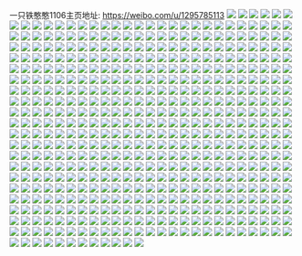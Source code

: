 一只铁憨憨1106主页地址: https://weibo.com/u/1295785113 
![](https://wx4.sinaimg.cn/mw2000/4d3c1c99ly1h8wknctqc6j21hc1z4qis.jpg) 
![](https://wx4.sinaimg.cn/mw2000/4d3c1c99ly1h8wknd84udj20z81tp7db.jpg) 
![](https://wx4.sinaimg.cn/mw2000/4d3c1c99ly1h8syo9c8tyj20to0u2djf.jpg) 
![](https://wx4.sinaimg.cn/mw2000/4d3c1c99ly1h8o19gewdvj22dc35se83.jpg) 
![](https://wx4.sinaimg.cn/mw2000/4d3c1c99ly1h8o19hlc2fj22dc35sqv7.jpg) 
![](https://wx4.sinaimg.cn/mw2000/4d3c1c99ly1h8o19igpqyj21hc1z4b29.jpg) 
![](https://wx4.sinaimg.cn/mw2000/4d3c1c99ly1h8narl6wn8j20u014042l.jpg) 
![](https://wx4.sinaimg.cn/mw2000/4d3c1c99ly1h8m45hzgebj22dc35sx6p.jpg) 
![](https://wx4.sinaimg.cn/mw2000/4d3c1c99ly1h8m200b4oxj21gl35rhdh.jpg) 
![](https://wx4.sinaimg.cn/mw2000/4d3c1c99ly1h8loh164ssj22dc35se84.jpg) 
![](https://wx4.sinaimg.cn/mw2000/4d3c1c99ly1h8loh2rb5uj22dc35shdv.jpg) 
![](https://wx4.sinaimg.cn/mw2000/4d3c1c99ly1h8kiiwvl3jj21hc1z47wh.jpg) 
![](https://wx4.sinaimg.cn/mw2000/4d3c1c99ly1h8jj50bk9xj20u0140gwy.jpg) 
![](https://wx4.sinaimg.cn/mw2000/4d3c1c99ly1h8jj50p672j20u0140n78.jpg) 
![](https://wx4.sinaimg.cn/mw2000/4d3c1c99ly1h8jj5113uyj20u0140qch.jpg) 
![](https://wx4.sinaimg.cn/mw2000/4d3c1c99ly1h8jj51fjv4j20u0140n82.jpg) 
![](https://wx4.sinaimg.cn/mw2000/4d3c1c99ly1h8jj51v4ugj20u0140tlg.jpg) 
![](https://wx4.sinaimg.cn/mw2000/4d3c1c99ly1h8jj526ur4j20u0140dru.jpg) 
![](https://wx4.sinaimg.cn/mw2000/4d3c1c99ly1h8jj52jbofj20u0140qfz.jpg) 
![](https://wx4.sinaimg.cn/mw2000/4d3c1c99ly1h8jj530e7zj20u0140n7p.jpg) 
![](https://wx4.sinaimg.cn/mw2000/4d3c1c99ly1h8jj53e9knj20u0140aks.jpg) 
![](https://wx4.sinaimg.cn/mw2000/4d3c1c99ly1h8jj53q0u6j20u01407el.jpg) 
![](https://wx4.sinaimg.cn/mw2000/4d3c1c99ly1h8jj545atqj20u0140ti0.jpg) 
![](https://wx4.sinaimg.cn/mw2000/4d3c1c99ly1h8jj54j89wj20u01407ak.jpg) 
![](https://wx4.sinaimg.cn/mw2000/4d3c1c99ly1h8ibg63g2zj21hc1z4b29.jpg) 
![](https://wx4.sinaimg.cn/mw2000/4d3c1c99ly1h8h5ncflf2j20xc0yw79n.jpg) 
![](https://wx4.sinaimg.cn/mw2000/4d3c1c99ly1h8h5ncufoej20u0140q72.jpg) 
![](https://wx4.sinaimg.cn/mw2000/4d3c1c99ly1h8erbl7v3ej21z41hce1d.jpg) 
![](https://wx4.sinaimg.cn/mw2000/4d3c1c99ly1h8erblqcyjj20xc0xxafy.jpg) 
![](https://wx4.sinaimg.cn/mw2000/4d3c1c99ly1h8drshbhmjj20s610g0z9.jpg) 
![](https://wx4.sinaimg.cn/mw2000/4d3c1c99ly1h8dn8efw0pj20u01400xs.jpg) 
![](https://wx4.sinaimg.cn/mw2000/4d3c1c99ly1h8dna7ehr9j20u014042u.jpg) 
![](https://wx4.sinaimg.cn/mw2000/4d3c1c99ly1h8bilvyzxkj21hc1z4u0x.jpg) 
![](https://wx4.sinaimg.cn/mw2000/4d3c1c99ly1h8bilxaivwj21hc1z44qq.jpg) 
![](https://wx4.sinaimg.cn/mw2000/4d3c1c99ly1h8bilycm1gj21hc1z47wi.jpg) 
![](https://wx4.sinaimg.cn/mw2000/4d3c1c99ly1h8bilznm77j21hc1z4e81.jpg) 
![](https://wx4.sinaimg.cn/mw2000/4d3c1c99ly1h8bim0ajhvj21hc1z4b29.jpg) 
![](https://wx4.sinaimg.cn/mw2000/4d3c1c99ly1h8artijtnkj20to1dt415.jpg) 
![](https://wx4.sinaimg.cn/mw2000/4d3c1c99ly1h8905y6a6xj20u018ggr7.jpg) 
![](https://wx4.sinaimg.cn/mw2000/4d3c1c99ly1h88govk8yoj20u00x8qak.jpg) 
![](https://wx4.sinaimg.cn/mw2000/4d3c1c99ly1h885j0ioy0j20wi12zgsp.jpg) 
![](https://wx4.sinaimg.cn/mw2000/4d3c1c99ly1h87wvpxs6xj20j60j6whc.jpg) 
![](https://wx4.sinaimg.cn/mw2000/4d3c1c99ly1h873nlnaj8j22dc35s4qq.jpg) 
![](https://wx4.sinaimg.cn/mw2000/4d3c1c99ly1h873nmbpgaj22dc35su0x.jpg) 
![](https://wx4.sinaimg.cn/mw2000/4d3c1c99ly1h86nm2hsduj21hc1z47wh.jpg) 
![](https://wx4.sinaimg.cn/mw2000/4d3c1c99ly1h85z4eygx9j21hc1z4b29.jpg) 
![](https://wx4.sinaimg.cn/mw2000/4d3c1c99ly1h851i0lf0yj20sg0sggpe.jpg) 
![](https://wx4.sinaimg.cn/mw2000/4d3c1c99ly1h84dxra9iuj20u013zwk1.jpg) 
![](https://wx4.sinaimg.cn/mw2000/4d3c1c99ly1h83od3n5yfj20xc1gzk3k.jpg) 
![](https://wx4.sinaimg.cn/mw2000/4d3c1c99ly1h838i88ysqj21hc1z47u3.jpg) 
![](https://wx4.sinaimg.cn/mw2000/4d3c1c99ly1h82anrjn9cj20to18vq5c.jpg) 
![](https://wx4.sinaimg.cn/mw2000/4d3c1c99ly1h82ao4uhm8j20u018ggrm.jpg) 
![](https://wx4.sinaimg.cn/mw2000/4d3c1c99ly1h824qq7fbjj21hc1z4x47.jpg) 
![](https://wx4.sinaimg.cn/mw2000/4d3c1c99ly1h820aheob4j22002yonpd.jpg) 
![](https://wx4.sinaimg.cn/mw2000/4d3c1c99ly1h81fi3b3r7j20n60n6q99.jpg) 
![](https://wx4.sinaimg.cn/mw2000/4d3c1c99ly1h7wsqguf00j20to0l8tav.jpg) 
![](https://wx4.sinaimg.cn/mw2000/4d3c1c99ly1h7vnd39vfvj20xc1pogw3.jpg) 
![](https://wx4.sinaimg.cn/mw2000/4d3c1c99ly1h7v7eo25d1j22dc35snpg.jpg) 
![](https://wx4.sinaimg.cn/mw2000/4d3c1c99ly1h7v7eoskgrj21hc1z44qp.jpg) 
![](https://wx4.sinaimg.cn/mw2000/4d3c1c99ly1h7tz70ty68j21hc1z47wh.jpg) 
![](https://wx4.sinaimg.cn/mw2000/4d3c1c99ly1h7tz71uxlkj21hc1z41kx.jpg) 
![](https://wx4.sinaimg.cn/mw2000/4d3c1c99ly1h7tz73g1mcj22dc35sx6r.jpg) 
![](https://wx4.sinaimg.cn/mw2000/4d3c1c99ly1h7te41bnogj20xc21caod.jpg) 
![](https://wx4.sinaimg.cn/mw2000/4d3c1c99ly1h7sul65ibpj21hc1z4b1h.jpg) 
![](https://wx4.sinaimg.cn/mw2000/4d3c1c99ly1h7rqiyeu5pj20u01400z1.jpg) 
![](https://wx4.sinaimg.cn/mw2000/4d3c1c99ly1h7qk5ntqo2j20u0140djk.jpg) 
![](https://wx4.sinaimg.cn/mw2000/4d3c1c99ly1h7ptosltrxj21400u0ag8.jpg) 
![](https://wx4.sinaimg.cn/mw2000/4d3c1c99ly1h7pde3qhzxj20xc0pa7dr.jpg) 
![](https://wx4.sinaimg.cn/mw2000/4d3c1c99ly1h7pde3zobbj20xc0ozqaq.jpg) 
![](https://wx4.sinaimg.cn/mw2000/4d3c1c99ly1h7pde4cly3j20hs0butfr.jpg) 
![](https://wx4.sinaimg.cn/mw2000/4d3c1c99ly1h7pde4s2doj20xc0n3wm1.jpg) 
![](https://wx4.sinaimg.cn/mw2000/4d3c1c99ly1h7osou8aolj20xc21ck4z.jpg) 
![](https://wx4.sinaimg.cn/mw2000/4d3c1c99ly1h7o9i4tvf4j22002yoqv5.jpg) 
![](https://wx4.sinaimg.cn/mw2000/4d3c1c99ly1h7o9i7k2a3j21hc1z4e2p.jpg) 
![](https://wx4.sinaimg.cn/mw2000/4d3c1c99ly1h7ngll7zp8j22ti2dcu0x.jpg) 
![](https://wx4.sinaimg.cn/mw2000/4d3c1c99ly1h7nabgpp3sj21hc1z41k6.jpg) 
![](https://wx4.sinaimg.cn/mw2000/4d3c1c99ly1h7n51jui6nj21jk15odqq.jpg) 
![](https://wx4.sinaimg.cn/mw2000/4d3c1c99ly1h7l458p0d0j21400r5q8m.jpg) 
![](https://wx4.sinaimg.cn/mw2000/4d3c1c99ly1h7kqbvx0irj2167167wj7.jpg) 
![](https://wx4.sinaimg.cn/mw2000/4d3c1c99ly1h7kptk6ggpj22002you0x.jpg) 
![](https://wx4.sinaimg.cn/mw2000/4d3c1c99ly1h7hdnn4g79j22002yoqa1.jpg) 
![](https://wx4.sinaimg.cn/mw2000/4d3c1c99ly1h7g6uyt0sbj20c80c8mxc.jpg) 
![](https://wx4.sinaimg.cn/mw2000/4d3c1c99ly1h7g5e74z3uj20u014040o.jpg) 
![](https://wx4.sinaimg.cn/mw2000/4d3c1c99ly1h7e0ieignsj21hc1z44qp.jpg) 
![](https://wx4.sinaimg.cn/mw2000/4d3c1c99ly1h7dpy86vz9j22dc35sdi7.jpg) 
![](https://wx4.sinaimg.cn/mw2000/4d3c1c99ly1h7dpy97e2nj22dc35su0x.jpg) 
![](https://wx4.sinaimg.cn/mw2000/4d3c1c99ly1h7d7d6ohxkj20wi12zgsp.jpg) 
![](https://wx4.sinaimg.cn/mw2000/4d3c1c99ly1h7coiq5gqqj21hc1z4kfp.jpg) 
![](https://wx4.sinaimg.cn/mw2000/4d3c1c99ly1h7c1h134kyj235s2dc1ky.jpg) 
![](https://wx4.sinaimg.cn/mw2000/4d3c1c99ly1h7c1h2qxa0j22dc35se83.jpg) 
![](https://wx4.sinaimg.cn/mw2000/4d3c1c99ly1h7bows15hej21hc1z4b29.jpg) 
![](https://wx4.sinaimg.cn/mw2000/4d3c1c99ly1h7bowt2bv0j21hc1z4b29.jpg) 
![](https://wx4.sinaimg.cn/mw2000/4d3c1c99ly1h7bowu106ij21hc1z47wh.jpg) 
![](https://wx4.sinaimg.cn/mw2000/4d3c1c99ly1h7bowvdntpj21hc1z4kjl.jpg) 
![](https://wx4.sinaimg.cn/mw2000/4d3c1c99ly1h7bis41jhaj20xc21cwha.jpg) 
![](https://wx4.sinaimg.cn/mw2000/4d3c1c99ly1h79gr5b8vsj20u010vgsw.jpg) 
![](https://wx4.sinaimg.cn/mw2000/4d3c1c99ly1h795uilreyj21hc1z4ngd.jpg) 
![](https://wx4.sinaimg.cn/mw2000/4d3c1c99ly1h778og0x4gj20u01400u6.jpg) 
![](https://wx4.sinaimg.cn/mw2000/4d3c1c99ly1h76wmv5h7kj20to1cj0u3.jpg) 
![](https://wx4.sinaimg.cn/mw2000/4d3c1c99ly1h76u281e2tj20hs0hsq5h.jpg) 
![](https://wx4.sinaimg.cn/mw2000/4d3c1c99ly1h75y3g0x07j20u0140dir.jpg) 
![](https://wx4.sinaimg.cn/mw2000/4d3c1c99ly1h75kk7sz1dj21hc1z41kx.jpg) 
![](https://wx4.sinaimg.cn/mw2000/4d3c1c99ly1h74mepnvzoj20qf12c0yz.jpg) 
![](https://wx4.sinaimg.cn/mw2000/4d3c1c99ly1h74mf0alg4j21hc1z443m.jpg) 
![](https://wx4.sinaimg.cn/mw2000/4d3c1c99ly1h74ix10e3qj21hc1z4myq.jpg) 
![](https://wx4.sinaimg.cn/mw2000/4d3c1c99ly1h742rmcuohj22dc2rh1l0.jpg) 
![](https://wx4.sinaimg.cn/mw2000/4d3c1c99ly1h742roecvij22dc35snpd.jpg) 
![](https://wx4.sinaimg.cn/mw2000/4d3c1c99ly1h742rq3bygj22dc35se82.jpg) 
![](https://wx4.sinaimg.cn/mw2000/4d3c1c99ly1h742rs69h7j22dc35sqv6.jpg) 
![](https://wx4.sinaimg.cn/mw2000/4d3c1c99ly1h742ru8tphj22dc35swrh.jpg) 
![](https://wx4.sinaimg.cn/mw2000/4d3c1c99ly1h742rvxembj235s2dcteq.jpg) 
![](https://wx4.sinaimg.cn/mw2000/4d3c1c99ly1h73p44m1ykj20u014275f.jpg) 
![](https://wx4.sinaimg.cn/mw2000/4d3c1c99ly1h73m641evwj20qo0zkgul.jpg) 
![](https://wx4.sinaimg.cn/mw2000/4d3c1c99ly1h73hpr2slsj20u01hcwfx.jpg) 
![](https://wx4.sinaimg.cn/mw2000/4d3c1c99ly1h72obiq5w7j22dc35s1ky.jpg) 
![](https://wx4.sinaimg.cn/mw2000/4d3c1c99ly1h72jnu3aumj22002you0x.jpg) 
![](https://wx4.sinaimg.cn/mw2000/4d3c1c99ly1h7299dwyc7j20k0180dgq.jpg) 
![](https://wx4.sinaimg.cn/mw2000/4d3c1c99ly1h7299f8juaj22002yonpd.jpg) 
![](https://wx4.sinaimg.cn/mw2000/4d3c1c99ly1h7299g3v17j22002yomys.jpg) 
![](https://wx4.sinaimg.cn/mw2000/4d3c1c99ly1h7299hx2axj21hc1z4wig.jpg) 
![](https://wx4.sinaimg.cn/mw2000/4d3c1c99ly1h727cix5qmj22dc35s7wj.jpg) 
![](https://wx4.sinaimg.cn/mw2000/4d3c1c99ly1h71o845yj8j20v80od43v.jpg) 
![](https://wx4.sinaimg.cn/mw2000/4d3c1c99ly1h71gynp7cgj20xc21c3zs.jpg) 
![](https://wx4.sinaimg.cn/mw2000/4d3c1c99ly1h716kgpr3yj21hc1z4tmq.jpg) 
![](https://wx4.sinaimg.cn/mw2000/4d3c1c99ly1h6zwqdr6m0j21hc1z4ayv.jpg) 
![](https://wx4.sinaimg.cn/mw2000/4d3c1c99ly1h6z2tvt7doj20qo0zkgul.jpg) 
![](https://wx4.sinaimg.cn/mw2000/4d3c1c99ly1h6yvn8qmn4j22002yo4qq.jpg) 
![](https://wx4.sinaimg.cn/mw2000/4d3c1c99ly1h6xm0bbm55j20u0140k55.jpg) 
![](https://wx4.sinaimg.cn/mw2000/4d3c1c99ly1h6wqnqeux5j22002yoalr.jpg) 
![](https://wx4.sinaimg.cn/mw2000/4d3c1c99ly1h6wqnrdop2j22yo200n9a.jpg) 
![](https://wx4.sinaimg.cn/mw2000/4d3c1c99ly1h6wpgxg7rkj20u01hcwfx.jpg) 
![](https://wx4.sinaimg.cn/mw2000/4d3c1c99ly1h6wpgyljssj22dc35sx27.jpg) 
![](https://wx4.sinaimg.cn/mw2000/4d3c1c99ly1h6wph04i7cj22dc35sqv7.jpg) 
![](https://wx4.sinaimg.cn/mw2000/4d3c1c99ly1h6wph1dferj21hc1z4n6i.jpg) 
![](https://wx4.sinaimg.cn/mw2000/4d3c1c99ly1h6wph2a99oj21hc1z4b29.jpg) 
![](https://wx4.sinaimg.cn/mw2000/4d3c1c99ly1h6wph3eloej21hc1z4tih.jpg) 
![](https://wx4.sinaimg.cn/mw2000/4d3c1c99ly1h6wph4g8jqj21hc1z4b29.jpg) 
![](https://wx4.sinaimg.cn/mw2000/4d3c1c99ly1h6wph5pnjej21hc1z4kjl.jpg) 
![](https://wx4.sinaimg.cn/mw2000/4d3c1c99ly1h6wph76vlnj21hc1z4ao6.jpg) 
![](https://wx4.sinaimg.cn/mw2000/4d3c1c99ly1h6wph8av4nj21hc1z4k4o.jpg) 
![](https://wx4.sinaimg.cn/mw2000/4d3c1c99ly1h6wph9eeuqj21hc1z4hdt.jpg) 
![](https://wx4.sinaimg.cn/mw2000/4d3c1c99ly1h6wphbfg2bj22dc35se81.jpg) 
![](https://wx4.sinaimg.cn/mw2000/4d3c1c99ly1h6wphcyltcj22dc35s4qp.jpg) 
![](https://wx4.sinaimg.cn/mw2000/4d3c1c99ly1h6vezbxvroj21hc1z4nok.jpg) 
![](https://wx4.sinaimg.cn/mw2000/4d3c1c99ly1h6uvcpcs2tj20u00u0qbx.jpg) 
![](https://wx4.sinaimg.cn/mw2000/4d3c1c99ly1h6u6yt7a5vj21hc1z4tht.jpg) 
![](https://wx4.sinaimg.cn/mw2000/4d3c1c99ly1h6u6yvikuaj21hc1z4thm.jpg) 
![](https://wx4.sinaimg.cn/mw2000/4d3c1c99ly1h6tkrmvw6hj21hc1z479e.jpg) 
![](https://wx4.sinaimg.cn/mw2000/4d3c1c99ly1h6tekl8k9gj22dc35su0x.jpg) 
![](https://wx4.sinaimg.cn/mw2000/4d3c1c99ly1h6t74fz6yyj20xc21c428.jpg) 
![](https://wx4.sinaimg.cn/mw2000/4d3c1c99ly1h6t34ro4ssj21hc1z40wx.jpg) 
![](https://wx4.sinaimg.cn/mw2000/4d3c1c99ly1h6t1lu97y0j20xc21c0u5.jpg) 
![](https://wx4.sinaimg.cn/mw2000/4d3c1c99ly1h6t1luxfx7j20xc21cq9i.jpg) 
![](https://wx4.sinaimg.cn/mw2000/4d3c1c99ly1h6swpz5urxj21hc1z47wh.jpg) 
![](https://wx4.sinaimg.cn/mw2000/4d3c1c99ly1h6swq02bomj21hc1z4tcz.jpg) 
![](https://wx4.sinaimg.cn/mw2000/4d3c1c99ly1h6swq17xusj22dc35shdu.jpg) 
![](https://wx4.sinaimg.cn/mw2000/4d3c1c99ly1h6s8ort6acj21hc1z47wh.jpg) 
![](https://wx4.sinaimg.cn/mw2000/4d3c1c99ly1h6s8osteryj21hc1z4b29.jpg) 
![](https://wx4.sinaimg.cn/mw2000/4d3c1c99ly1h6s8otu6xaj21hc1z4gv4.jpg) 
![](https://wx4.sinaimg.cn/mw2000/4d3c1c99ly1h6s8ov6qcbj21hc1z4gtj.jpg) 
![](https://wx4.sinaimg.cn/mw2000/4d3c1c99ly1h6s8ox0ecdj235s2dcu10.jpg) 
![](https://wx4.sinaimg.cn/mw2000/4d3c1c99ly1h6s8oyln3mj22dc35sqv6.jpg) 
![](https://wx4.sinaimg.cn/mw2000/4d3c1c99ly1h6s8p043fcj22dc35sk9h.jpg) 
![](https://wx4.sinaimg.cn/mw2000/4d3c1c99ly1h6s8p17295j22dc35saoi.jpg) 
![](https://wx4.sinaimg.cn/mw2000/4d3c1c99ly1h6s8p1ynldj21hc1z4gql.jpg) 
![](https://wx4.sinaimg.cn/mw2000/4d3c1c99ly1h6s8p2z2lgj21hc1z4jyv.jpg) 
![](https://wx4.sinaimg.cn/mw2000/4d3c1c99ly1h6s8p3sdi5j22dc35swrq.jpg) 
![](https://wx4.sinaimg.cn/mw2000/4d3c1c99ly1h6s8p4wq22j22dc35sans.jpg) 
![](https://wx4.sinaimg.cn/mw2000/4d3c1c99ly1h6s7fwmtonj20xc21cjtw.jpg) 
![](https://wx4.sinaimg.cn/mw2000/4d3c1c99ly1h6s7fyfk2rj235s2dcguo.jpg) 
![](https://wx4.sinaimg.cn/mw2000/4d3c1c99ly1h6s7g1696nj22dc35sqv6.jpg) 
![](https://wx4.sinaimg.cn/mw2000/4d3c1c99ly1h6s4qofdx1j22dc35s4qr.jpg) 
![](https://wx4.sinaimg.cn/mw2000/4d3c1c99ly1h6s0pnns4qj20tz0yf43o.jpg) 
![](https://wx4.sinaimg.cn/mw2000/4d3c1c99ly1h6pkw61lfsj235s2dc4qq.jpg) 
![](https://wx4.sinaimg.cn/mw2000/4d3c1c99ly1h6oynfl5i0j20tx0n876o.jpg) 
![](https://wx4.sinaimg.cn/mw2000/4d3c1c99ly1h6ovjlksdoj20xc21cwgn.jpg) 
![](https://wx4.sinaimg.cn/mw2000/4d3c1c99ly1h6ovjma6k7j21hc1z4adl.jpg) 
![](https://wx4.sinaimg.cn/mw2000/4d3c1c99ly1h6ovjnnoggj235s2dc4qq.jpg) 
![](https://wx4.sinaimg.cn/mw2000/4d3c1c99ly1h6oj14l46dj20fu0bw0ur.jpg) 
![](https://wx4.sinaimg.cn/mw2000/4d3c1c99ly1h6nigav13kj20xc21cq6a.jpg) 
![](https://wx4.sinaimg.cn/mw2000/4d3c1c99ly1h6n9mtv260j22002yo7wh.jpg) 
![](https://wx4.sinaimg.cn/mw2000/4d3c1c99ly1h6n9my3c4qj21hc1z44qp.jpg) 
![](https://wx4.sinaimg.cn/mw2000/4d3c1c99ly1h6m4f6mcp9j21hc1z40uy.jpg) 
![](https://wx4.sinaimg.cn/mw2000/4d3c1c99ly1h6ldg9fcbwj20u01hbdjc.jpg) 
![](https://wx4.sinaimg.cn/mw2000/4d3c1c99ly1h6ldga2wgjj22002yoe81.jpg) 
![](https://wx4.sinaimg.cn/mw2000/4d3c1c99ly1h6kx7e276zj21jk2234qr.jpg) 
![](https://wx4.sinaimg.cn/mw2000/4d3c1c99ly1h6kajh6inij21hc1z47wh.jpg) 
![](https://wx4.sinaimg.cn/mw2000/4d3c1c99ly1h6jsnuf7zsj21jk2231jx.jpg) 
![](https://wx4.sinaimg.cn/mw2000/4d3c1c99ly1h6it02nikqj21hc1z4qv5.jpg) 
![](https://wx4.sinaimg.cn/mw2000/4d3c1c99ly1h6it03lvyej21hc1z4qfc.jpg) 
![](https://wx4.sinaimg.cn/mw2000/4d3c1c99ly1h6it04fnc8j21hc1z4e81.jpg) 
![](https://wx4.sinaimg.cn/mw2000/4d3c1c99ly1h6it05a0awj21hc1z4npd.jpg) 
![](https://wx4.sinaimg.cn/mw2000/4d3c1c99ly1h6it05tdalj214g1ys775.jpg) 
![](https://wx4.sinaimg.cn/mw2000/4d3c1c99ly1h6it06c36bj214k1z4jva.jpg) 
![](https://wx4.sinaimg.cn/mw2000/4d3c1c99ly1h6hvie7dgwj21400u0wkk.jpg) 
![](https://wx4.sinaimg.cn/mw2000/4d3c1c99ly1h6hvieq3nuj21400u0ade.jpg) 
![](https://wx4.sinaimg.cn/mw2000/4d3c1c99ly1h6hu31wosdj22dc35s1ky.jpg) 
![](https://wx4.sinaimg.cn/mw2000/4d3c1c99ly1h6hu32umm0j22dc35s4qq.jpg) 
![](https://wx4.sinaimg.cn/mw2000/4d3c1c99ly1h6hgwxhkocj21hc1z44qp.jpg) 
![](https://wx4.sinaimg.cn/mw2000/4d3c1c99ly1h6fb25jerjj21hc1z4tx4.jpg) 
![](https://wx4.sinaimg.cn/mw2000/4d3c1c99ly1h6e017elc2j21400u00x4.jpg) 
![](https://wx4.sinaimg.cn/mw2000/4d3c1c99ly1h6df5o7wn6j20u0140gt2.jpg) 
![](https://wx4.sinaimg.cn/mw2000/4d3c1c99ly1h6boemnz6wj20hs0jtad2.jpg) 
![](https://wx4.sinaimg.cn/mw2000/4d3c1c99ly1h6ayy6dudvj21440rvk0d.jpg) 
![](https://wx4.sinaimg.cn/mw2000/4d3c1c99ly1h69zoo5h81j22dc35sgte.jpg) 
![](https://wx4.sinaimg.cn/mw2000/4d3c1c99ly1h69zotxsmoj22dc35s4qq.jpg) 
![](https://wx4.sinaimg.cn/mw2000/4d3c1c99ly1h69zoyvsblj22dc35sn2c.jpg) 
![](https://wx4.sinaimg.cn/mw2000/4d3c1c99ly1h69zp09aidj20k01800ul.jpg) 
![](https://wx4.sinaimg.cn/mw2000/4d3c1c99ly1h69zp7dfh0j22dc35su0y.jpg) 
![](https://wx4.sinaimg.cn/mw2000/4d3c1c99ly1h69zpcsiu3j22dc35szul.jpg) 
![](https://wx4.sinaimg.cn/mw2000/4d3c1c99ly1h69zpi8dpfj22002yo4qq.jpg) 
![](https://wx4.sinaimg.cn/mw2000/4d3c1c99ly1h69zplwa31j22002yotch.jpg) 
![](https://wx4.sinaimg.cn/mw2000/4d3c1c99ly1h69zpq20a8j21hc1z41kx.jpg) 
![](https://wx4.sinaimg.cn/mw2000/4d3c1c99ly1h69zpv7vwtj235s2dc10t.jpg) 
![](https://wx4.sinaimg.cn/mw2000/4d3c1c99ly1h69zpyq9h7j22dc35shdu.jpg) 
![](https://wx4.sinaimg.cn/mw2000/4d3c1c99ly1h69zq2e87bj22dc35sn2l.jpg) 
![](https://wx4.sinaimg.cn/mw2000/4d3c1c99ly1h69dzwddauj21hc1z44qp.jpg) 
![](https://wx4.sinaimg.cn/mw2000/4d3c1c99ly1h68yta6e2aj20xc21cdhe.jpg) 
![](https://wx4.sinaimg.cn/mw2000/4d3c1c99ly1h68bfrvcm2j20u00u0wfy.jpg) 
![](https://wx4.sinaimg.cn/mw2000/4d3c1c99ly1h687mbzrmfj20xc21cjxi.jpg) 
![](https://wx4.sinaimg.cn/mw2000/4d3c1c99ly1h687mcx2xhj20xc21c0v4.jpg) 
![](https://wx4.sinaimg.cn/mw2000/4d3c1c99ly1h67g9od04xj22dc35sqv6.jpg) 
![](https://wx4.sinaimg.cn/mw2000/4d3c1c99ly1h67g9prh8vj22dc35sb2c.jpg) 
![](https://wx4.sinaimg.cn/mw2000/4d3c1c99ly1h67g9qk8maj22dc35sgsy.jpg) 
![](https://wx4.sinaimg.cn/mw2000/4d3c1c99ly1h67g9r935yj22002yoq5x.jpg) 
![](https://wx4.sinaimg.cn/mw2000/4d3c1c99ly1h67g9rxp53j22dc35s0wp.jpg) 
![](https://wx4.sinaimg.cn/mw2000/4d3c1c99ly1h679yfjus6j20xc21cjz6.jpg) 
![](https://wx4.sinaimg.cn/mw2000/4d3c1c99ly1h679yg6e56j20xc21cdhs.jpg) 
![](https://wx4.sinaimg.cn/mw2000/4d3c1c99ly1h66z9nqr2dj21hc1z4atq.jpg) 
![](https://wx4.sinaimg.cn/mw2000/4d3c1c99ly1h65y0ly7izj20u0115wma.jpg) 
![](https://wx4.sinaimg.cn/mw2000/4d3c1c99ly1h6570dt97mj20uo0u0qiw.jpg) 
![](https://wx4.sinaimg.cn/mw2000/4d3c1c99ly1h6544ate18j22dc35sq7i.jpg) 
![](https://wx4.sinaimg.cn/mw2000/4d3c1c99ly1h64mz4terbj21hc1z4b29.jpg) 
![](https://wx4.sinaimg.cn/mw2000/4d3c1c99ly1h62uf2bia5j20xc21c4av.jpg) 
![](https://wx4.sinaimg.cn/mw2000/4d3c1c99ly1h62uf3n87oj20xc21ck4x.jpg) 
![](https://wx4.sinaimg.cn/mw2000/4d3c1c99ly1h62uf4nkhbj20u0140ta2.jpg) 
![](https://wx4.sinaimg.cn/mw2000/4d3c1c99ly1h62uf5lbl2j20u0140jz6.jpg) 
![](https://wx4.sinaimg.cn/mw2000/4d3c1c99ly1h62pq21njpj20u01hck1m.jpg) 
![](https://wx4.sinaimg.cn/mw2000/4d3c1c99ly1h61so8h4oej21hc1z40xc.jpg) 
![](https://wx4.sinaimg.cn/mw2000/4d3c1c99ly1h61sodwutvj21hc1z41kx.jpg) 
![](https://wx4.sinaimg.cn/mw2000/4d3c1c99ly1h61soh5uwlj22002yotch.jpg) 
![](https://wx4.sinaimg.cn/mw2000/4d3c1c99ly1h61solg0ldj22dc35su0x.jpg) 
![](https://wx4.sinaimg.cn/mw2000/4d3c1c99ly1h61soow36ij235s2dce81.jpg) 
![](https://wx4.sinaimg.cn/mw2000/4d3c1c99ly1h61qzkw2olj20k00zkabs.jpg) 
![](https://wx4.sinaimg.cn/mw2000/4d3c1c99ly1h601j5iawaj21hc1z41kx.jpg) 
![](https://wx4.sinaimg.cn/mw2000/4d3c1c99ly1h5zk6umlqdj207s06hwee.jpg) 
![](https://wx4.sinaimg.cn/mw2000/4d3c1c99ly1h5yvva1t8qj21hc1z47wh.jpg) 
![](https://wx4.sinaimg.cn/mw2000/4d3c1c99ly1h5xun8vj9nj21hc1z476y.jpg) 
![](https://wx4.sinaimg.cn/mw2000/4d3c1c99ly1h5wlq8onatj21hc1z41kx.jpg) 
![](https://wx4.sinaimg.cn/mw2000/4d3c1c99ly1h5w2kg78vsj21hc1z41kx.jpg) 
![](https://wx4.sinaimg.cn/mw2000/4d3c1c99ly1h5vpmkw3bpj20u013zk09.jpg) 
![](https://wx4.sinaimg.cn/mw2000/4d3c1c99ly1h5uiy0hbsej20m30m3afc.jpg) 
![](https://wx4.sinaimg.cn/mw2000/4d3c1c99ly1h5uj16k8hjj20lb12z79r.jpg) 
![](https://wx4.sinaimg.cn/mw2000/4d3c1c99ly1h5uj1709irj20u0140ann.jpg) 
![](https://wx4.sinaimg.cn/mw2000/4d3c1c99ly1h5uja9zid2j20u014015u.jpg) 
![](https://wx4.sinaimg.cn/mw2000/4d3c1c99ly1h5ujaai10qj20u0140k5l.jpg) 
![](https://wx4.sinaimg.cn/mw2000/4d3c1c99ly1h5ujab09kmj216o1kwwpz.jpg) 
![](https://wx4.sinaimg.cn/mw2000/4d3c1c99ly1h5ujablvg5j20u01404ch.jpg) 
![](https://wx4.sinaimg.cn/mw2000/4d3c1c99ly1h5ujac4v6qj20u0127nd0.jpg) 
![](https://wx4.sinaimg.cn/mw2000/4d3c1c99ly1h5ujad3a3xj21hc1z4e81.jpg) 
![](https://wx4.sinaimg.cn/mw2000/4d3c1c99ly1h5ujae1u01j21hc1z4hdt.jpg) 
![](https://wx4.sinaimg.cn/mw2000/4d3c1c99ly1h5ujaeow58j21hc1z4tzj.jpg) 
![](https://wx4.sinaimg.cn/mw2000/4d3c1c99ly1h5ujafixgxj21hc1z4kec.jpg) 
![](https://wx4.sinaimg.cn/mw2000/4d3c1c99ly1h5ujag22oej21hc1z4aui.jpg) 
![](https://wx4.sinaimg.cn/mw2000/4d3c1c99ly1h5ujags194j21hc1z41kx.jpg) 
![](https://wx4.sinaimg.cn/mw2000/4d3c1c99ly1h5ujahflbbj21al1sm1k1.jpg) 
![](https://wx4.sinaimg.cn/mw2000/4d3c1c99ly1h5ujaicm7uj21hc1z4e81.jpg) 
![](https://wx4.sinaimg.cn/mw2000/4d3c1c99ly1h5ujajexrjj21hc1z41kx.jpg) 
![](https://wx4.sinaimg.cn/mw2000/4d3c1c99ly1h5ujaqe1t3j21hc1z4e5h.jpg) 
![](https://wx4.sinaimg.cn/mw2000/4d3c1c99ly1h5uhqhg8ryj22dc35sqv7.jpg) 
![](https://wx4.sinaimg.cn/mw2000/4d3c1c99ly1h5uhqiwfr7j22dc35se83.jpg) 
![](https://wx4.sinaimg.cn/mw2000/4d3c1c99ly1h5tqw28eruj21hc1z41kx.jpg) 
![](https://wx4.sinaimg.cn/mw2000/4d3c1c99ly1h5tckduqzaj20u0140qc9.jpg) 
![](https://wx4.sinaimg.cn/mw2000/4d3c1c99ly1h5t1k1m45dj21hc1z47qk.jpg) 
![](https://wx4.sinaimg.cn/mw2000/4d3c1c99ly1h5siuk84w4j20xc21c7g7.jpg) 
![](https://wx4.sinaimg.cn/mw2000/4d3c1c99ly1h5siukjb53j20xc21cn6d.jpg) 
![](https://wx4.sinaimg.cn/mw2000/4d3c1c99ly1h5rycasrbbj21hc1z41kx.jpg) 
![](https://wx4.sinaimg.cn/mw2000/4d3c1c99ly1h5qztvhgk4j22002yonpd.jpg) 
![](https://wx4.sinaimg.cn/mw2000/4d3c1c99ly1h5qztzaczoj22002you0x.jpg) 
![](https://wx4.sinaimg.cn/mw2000/4d3c1c99ly1h5qz81iw5pj20xc21ctog.jpg) 
![](https://wx4.sinaimg.cn/mw2000/4d3c1c99ly1h5qgi8s5mlj20tz140wpt.jpg) 
![](https://wx4.sinaimg.cn/mw2000/4d3c1c99ly1h5poj9it7cj20u0140juf.jpg) 
![](https://wx4.sinaimg.cn/mw2000/4d3c1c99ly1h5p8tb9l3gj20j60bh40k.jpg) 
![](https://wx4.sinaimg.cn/mw2000/4d3c1c99ly1h5p1gj9408j21jk15oe2t.jpg) 
![](https://wx4.sinaimg.cn/mw2000/4d3c1c99ly1h5ok9f5wyyj21jk223e66.jpg) 
![](https://wx4.sinaimg.cn/mw2000/4d3c1c99ly1h5msaxqftxj20u01hcn6r.jpg) 
![](https://wx4.sinaimg.cn/mw2000/4d3c1c99ly1h5lnnu7osaj235s2dc1ky.jpg) 
![](https://wx4.sinaimg.cn/mw2000/4d3c1c99ly1h5l1gbwgw8j22002yohdt.jpg) 
![](https://wx4.sinaimg.cn/mw2000/4d3c1c99ly1h5l1gdej3cj22002yoe81.jpg) 
![](https://wx4.sinaimg.cn/mw2000/4d3c1c99ly1h5l1gf7iscj21hc1z4e81.jpg) 
![](https://wx4.sinaimg.cn/mw2000/4d3c1c99ly1h5k1ea9j0aj21hc1z4hdt.jpg) 
![](https://wx4.sinaimg.cn/mw2000/4d3c1c99ly1h5ivm8uy9vj21hc1z4b29.jpg) 
![](https://wx4.sinaimg.cn/mw2000/4d3c1c99ly1h5ivma45f3j21hc1z4b29.jpg) 
![](https://wx4.sinaimg.cn/mw2000/4d3c1c99ly1h5ivmbdfl6j21hc1z47wh.jpg) 
![](https://wx4.sinaimg.cn/mw2000/4d3c1c99ly1h5ivmdy04qj21hc1z4x6p.jpg) 
![](https://wx4.sinaimg.cn/mw2000/4d3c1c99ly1h5ivmg5oudj21hc1z4qv5.jpg) 
![](https://wx4.sinaimg.cn/mw2000/4d3c1c99ly1h5ivmia0jpj21hc1z4npd.jpg) 
![](https://wx4.sinaimg.cn/mw2000/4d3c1c99ly1h5ivmjwhrcj21z41hcqv5.jpg) 
![](https://wx4.sinaimg.cn/mw2000/4d3c1c99ly1h5ivmwx0rlj21hc1z4b29.jpg) 
![](https://wx4.sinaimg.cn/mw2000/4d3c1c99ly1h5ivmyaj79j21hc1z44qp.jpg) 
![](https://wx4.sinaimg.cn/mw2000/4d3c1c99ly1h5ivmzum7aj21hc1z44qp.jpg) 
![](https://wx4.sinaimg.cn/mw2000/4d3c1c99ly1h5ehj8h95bj217u1ivak1.jpg) 
![](https://wx4.sinaimg.cn/mw2000/4d3c1c99ly1h5dpocbaymj20u011bqdm.jpg) 
![](https://wx4.sinaimg.cn/mw2000/4d3c1c99ly1h5ceqr8c5xj21hc1z44h7.jpg) 
![](https://wx4.sinaimg.cn/mw2000/4d3c1c99ly1h5b7pdj4p5j204g0473ye.jpg) 
![](https://wx4.sinaimg.cn/mw2000/4d3c1c99ly1h5ayq12z1qj20u01404ei.jpg) 
![](https://wx4.sinaimg.cn/mw2000/4d3c1c99ly1h5ayr3lgjnj21hc1z47wh.jpg) 
![](https://wx4.sinaimg.cn/mw2000/4d3c1c99ly1h58ikp1fuwj21jk15o1dy.jpg) 
![](https://wx4.sinaimg.cn/mw2000/4d3c1c99ly1h54vlt0w5hj20u0140n2c.jpg) 
![](https://wx4.sinaimg.cn/mw2000/4d3c1c99ly1h52i5y1voij21hc1z41kx.jpg) 
![](https://wx4.sinaimg.cn/mw2000/4d3c1c99ly1h50fy37u79j20u01hc467.jpg) 
![](https://wx4.sinaimg.cn/mw2000/4d3c1c99ly1h4zbdkr1x9j21hc1z47wh.jpg) 
![](https://wx4.sinaimg.cn/mw2000/4d3c1c99ly1h4y99u1jkxj21hc1z47wh.jpg) 
![](https://wx4.sinaimg.cn/mw2000/4d3c1c99ly1h4y99v95s3j22dc35su0y.jpg) 
![](https://wx4.sinaimg.cn/mw2000/4d3c1c99ly1h4y99wl8d0j22dc35s1ky.jpg) 
![](https://wx4.sinaimg.cn/mw2000/4d3c1c99ly1h4y99xqbnqj22dc35sx6p.jpg) 
![](https://wx4.sinaimg.cn/mw2000/4d3c1c99ly1h4y99z3bj8j22dc35shdu.jpg) 
![](https://wx4.sinaimg.cn/mw2000/4d3c1c99ly1h4y9a0ziy1j22dc35s7wk.jpg) 
![](https://wx4.sinaimg.cn/mw2000/4d3c1c99ly1h4y9a2yk80j22dc35s7wj.jpg) 
![](https://wx4.sinaimg.cn/mw2000/4d3c1c99ly1h4y9a4nl5lj22dc35se84.jpg) 
![](https://wx4.sinaimg.cn/mw2000/4d3c1c99ly1h4y9a6mamgj22dc35s7wk.jpg) 
![](https://wx4.sinaimg.cn/mw2000/4d3c1c99ly1h4y9a8xsm1j235s2dchdv.jpg) 
![](https://wx4.sinaimg.cn/mw2000/4d3c1c99ly1h4y9aa95psj22dc35s7wi.jpg) 
![](https://wx4.sinaimg.cn/mw2000/4d3c1c99ly1h4y9abm0jjj22dc35shdu.jpg) 
![](https://wx4.sinaimg.cn/mw2000/4d3c1c99ly1h4y9ae1j3sj22dc35shdw.jpg) 
![](https://wx4.sinaimg.cn/mw2000/4d3c1c99ly1h4y9afhtodj22dc35sx6p.jpg) 
![](https://wx4.sinaimg.cn/mw2000/4d3c1c99ly1h4y9ahdfyaj235s2dce83.jpg) 
![](https://wx4.sinaimg.cn/mw2000/4d3c1c99ly1h4y9aipb7wj22dc35snpe.jpg) 
![](https://wx4.sinaimg.cn/mw2000/4d3c1c99ly1h4y9ajymmuj22dc35sx6p.jpg) 
![](https://wx4.sinaimg.cn/mw2000/4d3c1c99ly1h4y9aldo2kj21hc1z47wh.jpg) 
![](https://wx4.sinaimg.cn/mw2000/4d3c1c99ly1h4y3ln4hwwj21hc1z47va.jpg) 
![](https://wx4.sinaimg.cn/mw2000/4d3c1c99ly1h4y3loze3mj22dc35shdu.jpg) 
![](https://wx4.sinaimg.cn/mw2000/4d3c1c99ly1h4y3lpqehqj21hc1z41cs.jpg) 
![](https://wx4.sinaimg.cn/mw2000/4d3c1c99ly1h4y3lqq5h1j21hc1z41kx.jpg) 
![](https://wx4.sinaimg.cn/mw2000/4d3c1c99ly1h4wuenrbmdj21hc1z47wh.jpg) 
![](https://wx4.sinaimg.cn/mw2000/4d3c1c99ly1h4wuj98zt1j21hc1z4b29.jpg) 
![](https://wx4.sinaimg.cn/mw2000/4d3c1c99ly1h4vpqsgfvjj20u014079u.jpg) 
![](https://wx4.sinaimg.cn/mw2000/4d3c1c99ly1h4v16fpye6j21hc1z44my.jpg) 
![](https://wx4.sinaimg.cn/mw2000/4d3c1c99ly1h4uo0i59zoj21hc1z44qp.jpg) 
![](https://wx4.sinaimg.cn/mw2000/4d3c1c99ly1h4tvzzsz5tj22002yokjl.jpg) 
![](https://wx4.sinaimg.cn/mw2000/4d3c1c99ly1h4tw0du6kvj20u01hbaed.jpg) 
![](https://wx4.sinaimg.cn/mw2000/4d3c1c99ly1h4tj54peruj20u0140k0u.jpg) 
![](https://wx4.sinaimg.cn/mw2000/4d3c1c99ly1h4su88xunmj20xc21c4cb.jpg) 
![](https://wx4.sinaimg.cn/mw2000/4d3c1c99ly1h4s5bxqfi2j20u00y9wq4.jpg) 
![](https://wx4.sinaimg.cn/mw2000/4d3c1c99ly1h4qxc7xpexj20u00ywk54.jpg) 
![](https://wx4.sinaimg.cn/mw2000/4d3c1c99ly1h4qe3zcpiyj21hc1z4kjl.jpg) 
![](https://wx4.sinaimg.cn/mw2000/4d3c1c99ly1h4qe40p92zj235s2dcx6p.jpg) 
![](https://wx4.sinaimg.cn/mw2000/4d3c1c99ly1h4qe41seb4j21hc1z4b29.jpg) 
![](https://wx4.sinaimg.cn/mw2000/4d3c1c99ly1h4qe42ti2nj21hc1z47wh.jpg) 
![](https://wx4.sinaimg.cn/mw2000/4d3c1c99ly1h4qe438yzoj20o91hcwpx.jpg) 
![](https://wx4.sinaimg.cn/mw2000/4d3c1c99ly1h4qe44rr2gj21hc1z4kjl.jpg) 
![](https://wx4.sinaimg.cn/mw2000/4d3c1c99ly1h4o2g2wj8nj21hc1z47qz.jpg) 
![](https://wx4.sinaimg.cn/mw2000/4d3c1c99ly1h4o2g44lsaj21hc1z4h9q.jpg) 
![](https://wx4.sinaimg.cn/mw2000/4d3c1c99ly1h4o2g5flp2j21hc1z44nf.jpg) 
![](https://wx4.sinaimg.cn/mw2000/4d3c1c99ly1h4o2g87h52j22dc35s7wi.jpg) 
![](https://wx4.sinaimg.cn/mw2000/4d3c1c99ly1h4o2g9o8kfj22dc35skjm.jpg) 
![](https://wx4.sinaimg.cn/mw2000/4d3c1c99ly1h4nof89i87j22002yoe81.jpg) 
![](https://wx4.sinaimg.cn/mw2000/4d3c1c99ly1h4mnw5841rj215j0u0guu.jpg) 
![](https://wx4.sinaimg.cn/mw2000/4d3c1c99ly1h4lvjdxongj23k02dce82.jpg) 
![](https://wx4.sinaimg.cn/mw2000/4d3c1c99ly1h4kl1q6ns0j21hc1z47qk.jpg) 
![](https://wx4.sinaimg.cn/mw2000/4d3c1c99ly1h4ijx5bhcgj20u00mi7a3.jpg) 
![](https://wx4.sinaimg.cn/mw2000/4d3c1c99ly1h4hzfofghuj21hc1z41kx.jpg) 
![](https://wx4.sinaimg.cn/mw2000/4d3c1c99ly1h4h5f9veoqj21931z4e59.jpg) 
![](https://wx4.sinaimg.cn/mw2000/4d3c1c99ly1h4ehe0rn4rj21hc1z41kx.jpg) 
![](https://wx4.sinaimg.cn/mw2000/4d3c1c99ly1h4ehe43vsnj21hc1z44qp.jpg) 
![](https://wx4.sinaimg.cn/mw2000/4d3c1c99ly1h4ehe6c6evj21hc1z4nic.jpg) 
![](https://wx4.sinaimg.cn/mw2000/4d3c1c99ly1h4ehe8gyf0j21hc1z4asr.jpg) 
![](https://wx4.sinaimg.cn/mw2000/4d3c1c99ly1h4ehe9l3pwj20o91hcwv5.jpg) 
![](https://wx4.sinaimg.cn/mw2000/4d3c1c99ly1h4ehecpd8vj21hc1z4b29.jpg) 
![](https://wx4.sinaimg.cn/mw2000/4d3c1c99ly1h4eheg0jlhj21hc1z4b29.jpg) 
![](https://wx4.sinaimg.cn/mw2000/4d3c1c99ly1h4byzz6d6zj21hc1z4e7q.jpg) 
![](https://wx4.sinaimg.cn/mw2000/4d3c1c99ly1h49szk7nhjj20u018g462.jpg) 
![](https://wx4.sinaimg.cn/mw2000/4d3c1c99ly1h48q0k5f40j21jk1jke0v.jpg) 
![](https://wx4.sinaimg.cn/mw2000/4d3c1c99ly1h47kuwiterj22002yo7wh.jpg) 
![](https://wx4.sinaimg.cn/mw2000/4d3c1c99ly1h46g9syazmj20j60kijtt.jpg) 
![](https://wx4.sinaimg.cn/mw2000/4d3c1c99ly1h45nbht516j20u0140ai5.jpg) 
![](https://wx4.sinaimg.cn/mw2000/4d3c1c99ly1h450kimfarj20j615hdl2.jpg) 
![](https://wx4.sinaimg.cn/mw2000/4d3c1c99ly1h3zmq5ddexj20xc21cwq8.jpg) 
![](https://wx4.sinaimg.cn/mw2000/4d3c1c99ly1h3zbebv3rtj20dw0i2t8z.jpg) 
![](https://wx4.sinaimg.cn/mw2000/4d3c1c99ly1h3wa0fm677j22dc35shdu.jpg) 
![](https://wx4.sinaimg.cn/mw2000/4d3c1c99ly1h3wa0gnypmj22dc35snpe.jpg) 
![](https://wx4.sinaimg.cn/mw2000/4d3c1c99ly1h3vt7sjogtj21bb1r3qkm.jpg) 
![](https://wx4.sinaimg.cn/mw2000/4d3c1c99ly1h3ussuqtfqj20u013zwkg.jpg) 
![](https://wx4.sinaimg.cn/mw2000/4d3c1c99ly1h3shwcnis4j22dc35s1kz.jpg) 
![](https://wx4.sinaimg.cn/mw2000/4d3c1c99ly1h3shwdmphbj21hc1z44qp.jpg) 
![](https://wx4.sinaimg.cn/mw2000/4d3c1c99ly1h3pz5mv8dhj21hc1z47wh.jpg) 
![](https://wx4.sinaimg.cn/mw2000/4d3c1c99ly1h3mg3gswf6j21hc1z4tzu.jpg) 
![](https://wx4.sinaimg.cn/mw2000/4d3c1c99ly1h3ln9kpdjej22dc35s4qr.jpg) 
![](https://wx4.sinaimg.cn/mw2000/4d3c1c99ly1h3lhxugra8j20xc18ggu7.jpg) 
![](https://wx4.sinaimg.cn/mw2000/4d3c1c99ly1h3lhxuydxlj20xc18ggvz.jpg) 
![](https://wx4.sinaimg.cn/mw2000/4d3c1c99ly1h3lhxve6z5j20xc18g7cb.jpg) 
![](https://wx4.sinaimg.cn/mw2000/4d3c1c99ly1h3jimi0bm9j21hc1z4qk6.jpg) 
![](https://wx4.sinaimg.cn/mw2000/4d3c1c99ly1h3jimiw0yhj21hc1z4k7g.jpg) 
![](https://wx4.sinaimg.cn/mw2000/4d3c1c99ly1h3j27aqv8hj21hc1z41ho.jpg) 
![](https://wx4.sinaimg.cn/mw2000/4d3c1c99ly1h3ijish5v1j20u013zagg.jpg) 
![](https://wx4.sinaimg.cn/mw2000/4d3c1c99ly1h3hw3qs83uj20ia0wiwh6.jpg) 
![](https://wx4.sinaimg.cn/mw2000/4d3c1c99ly1h3hcgduefij235s2dckjm.jpg) 
![](https://wx4.sinaimg.cn/mw2000/4d3c1c99ly1h3hcgp5x1lj204g0473ye.jpg) 
![](https://wx4.sinaimg.cn/mw2000/4d3c1c99ly1h3h98jdonmj22002yo7wh.jpg) 
![](https://wx4.sinaimg.cn/mw2000/4d3c1c99ly1h3h98kjn3dj22dc35skjl.jpg) 
![](https://wx4.sinaimg.cn/mw2000/4d3c1c99ly1h3fohh0cbmj21hc1z47wh.jpg) 
![](https://wx4.sinaimg.cn/mw2000/4d3c1c99ly1h3c5jxxddsj20j60qp407.jpg) 
![](https://wx4.sinaimg.cn/mw2000/4d3c1c99ly1h3ayy38xgaj20g40qtt9u.jpg) 
![](https://wx4.sinaimg.cn/mw2000/4d3c1c99ly1h39y3khnoqj20xc21cduj.jpg) 
![](https://wx4.sinaimg.cn/mw2000/4d3c1c99ly1h39y3kt98mj20xc21cguq.jpg) 
![](https://wx4.sinaimg.cn/mw2000/4d3c1c99ly1h39rmwdoymj21hc1z4nlm.jpg) 
![](https://wx4.sinaimg.cn/mw2000/4d3c1c99ly1h37p636m4sj21hc1z4nn3.jpg) 
![](https://wx4.sinaimg.cn/mw2000/4d3c1c99ly1h36ewqtgy4j20tp13m4e4.jpg) 
![](https://wx4.sinaimg.cn/mw2000/4d3c1c99ly1h32z8qk6vqj21hc1z4u00.jpg) 
![](https://wx4.sinaimg.cn/mw2000/4d3c1c99ly1h30iptdvlij21hc1z47wh.jpg) 
![](https://wx4.sinaimg.cn/mw2000/4d3c1c99ly1h2zhtqypwqj20i20oy76w.jpg) 
![](https://wx4.sinaimg.cn/mw2000/4d3c1c99ly1h2zfl2ttmqj21hc1z47wh.jpg) 
![](https://wx4.sinaimg.cn/mw2000/4d3c1c99ly1h2zfl5h8h1j21hc1z4u0p.jpg) 
![](https://wx4.sinaimg.cn/mw2000/4d3c1c99ly1h2ybdaz1crj21hc1z4tzy.jpg) 
![](https://wx4.sinaimg.cn/mw2000/4d3c1c99ly1h2v8q8ft88j235s2dchdt.jpg) 
![](https://wx4.sinaimg.cn/mw2000/4d3c1c99ly1h2v8q9q6osj21hc1z4nmh.jpg) 
![](https://wx4.sinaimg.cn/mw2000/4d3c1c99ly1h2v8qb3r9hj21hc1z4qr6.jpg) 
![](https://wx4.sinaimg.cn/mw2000/4d3c1c99ly1h2tn4exs18j21hc1z44q4.jpg) 
![](https://wx4.sinaimg.cn/mw2000/4d3c1c99ly1h2sgledgk2j21hc1z4hdh.jpg) 
![](https://wx4.sinaimg.cn/mw2000/4d3c1c99ly1h2rd14tk5lj22002yonpd.jpg) 
![](https://wx4.sinaimg.cn/mw2000/4d3c1c99ly1h2qjjrmqp3j20zk0zodq4.jpg) 
![](https://wx4.sinaimg.cn/mw2000/4d3c1c99ly1h2qacdu6gaj21jk223x4q.jpg) 
![](https://wx4.sinaimg.cn/mw2000/4d3c1c99ly1h2o2uqu3c6j20xc18g11h.jpg) 
![](https://wx4.sinaimg.cn/mw2000/4d3c1c99ly1h2o2urec7bj20xc18gq9x.jpg) 
![](https://wx4.sinaimg.cn/mw2000/4d3c1c99ly1h2o2urtqcyj20xc18gqaw.jpg) 
![](https://wx4.sinaimg.cn/mw2000/4d3c1c99ly1h2o2ushgl9j20xc18gk0l.jpg) 
![](https://wx4.sinaimg.cn/mw2000/4d3c1c99ly1h2nuhjc1ldj21hc1z4tza.jpg) 
![](https://wx4.sinaimg.cn/mw2000/4d3c1c99ly1h2msr3ilcij20xc21cn68.jpg) 
![](https://wx4.sinaimg.cn/mw2000/4d3c1c99ly1h2mnq3qu8dj21hc1z4hck.jpg) 
![](https://wx4.sinaimg.cn/mw2000/4d3c1c99ly1h2lrvcvfiwj22002yoqv5.jpg) 
![](https://wx4.sinaimg.cn/mw2000/4d3c1c99ly1h2lrvds84mj22002yohdt.jpg) 
![](https://wx4.sinaimg.cn/mw2000/4d3c1c99ly1h2ln56rqy4j22002yoe81.jpg) 
![](https://wx4.sinaimg.cn/mw2000/4d3c1c99ly1h2l2kv9mm8j21400u0ajq.jpg) 
![](https://wx4.sinaimg.cn/mw2000/4d3c1c99ly1h2kbdswz1hj21hc1z44i0.jpg) 
![](https://wx4.sinaimg.cn/mw2000/4d3c1c99ly1h2ir8gz86mj20u0140448.jpg) 
![](https://wx4.sinaimg.cn/mw2000/4d3c1c99ly1h2ief4arbxj22002yokjl.jpg) 
![](https://wx4.sinaimg.cn/mw2000/4d3c1c99ly1h2i02wcbanj21hc1z4h8t.jpg) 
![](https://wx4.sinaimg.cn/mw2000/4d3c1c99ly1h2gyorlzkzj22dc35s4qq.jpg) 
![](https://wx4.sinaimg.cn/mw2000/4d3c1c99ly1h2fq916e4uj21hc1z44iv.jpg) 
![](https://wx4.sinaimg.cn/mw2000/4d3c1c99ly1h2f6jfn6flj20u01107ee.jpg) 
![](https://wx4.sinaimg.cn/mw2000/4d3c1c99ly1h2emo4prhwj20u00t1wkg.jpg) 
![](https://wx4.sinaimg.cn/mw2000/4d3c1c99ly1h2dnj1241rj22002yohdt.jpg) 
![](https://wx4.sinaimg.cn/mw2000/4d3c1c99ly1h2dic63zeuj20u0140jwk.jpg) 
![](https://wx4.sinaimg.cn/mw2000/4d3c1c99ly1h2cor4vr0rj21r0340u0x.jpg) 
![](https://wx4.sinaimg.cn/mw2000/4d3c1c99ly1h2b37rag70j22dc35s7wi.jpg) 
![](https://wx4.sinaimg.cn/mw2000/4d3c1c99ly1h2b37sd4ohj21hc1z4h8h.jpg) 
![](https://wx4.sinaimg.cn/mw2000/4d3c1c99ly1h29es1w972j20u013644z.jpg) 
![](https://wx4.sinaimg.cn/mw2000/4d3c1c99ly1h2969br3p9j21hc1z4e2a.jpg) 
![](https://wx4.sinaimg.cn/mw2000/4d3c1c99ly1h2969d9gi7j21hc1z4x07.jpg) 
![](https://wx4.sinaimg.cn/mw2000/4d3c1c99ly1h2969eyz4fj21hc1z41kx.jpg) 
![](https://wx4.sinaimg.cn/mw2000/4d3c1c99ly1h2969frdhkj21hc1z4x3f.jpg) 
![](https://wx4.sinaimg.cn/mw2000/4d3c1c99ly1h2969gnbxsj21hc1z44qp.jpg) 
![](https://wx4.sinaimg.cn/mw2000/4d3c1c99ly1h2969hj0w0j21hc1z41kx.jpg) 
![](https://wx4.sinaimg.cn/mw2000/4d3c1c99ly1h2969i9qhzj21hc1z4b22.jpg) 
![](https://wx4.sinaimg.cn/mw2000/4d3c1c99ly1h26ktpbgjxj20u018gn1z.jpg) 
![](https://wx4.sinaimg.cn/mw2000/4d3c1c99ly1h26kwwaqsnj22c0340kjo.jpg) 
![](https://wx4.sinaimg.cn/mw2000/4d3c1c99ly1h25d8nu0glj20ev0m842m.jpg) 
![](https://wx4.sinaimg.cn/mw2000/4d3c1c99ly1h25d8sw7fjj22dc35snpe.jpg) 
![](https://wx4.sinaimg.cn/mw2000/4d3c1c99ly1h22dunm9qrj21021sbk0t.jpg) 
![](https://wx4.sinaimg.cn/mw2000/4d3c1c99ly1h2183lfujij20xc18gdm9.jpg) 
![](https://wx4.sinaimg.cn/mw2000/4d3c1c99ly1h1zikgqo8xj21hc1z4hdt.jpg) 
![](https://wx4.sinaimg.cn/mw2000/4d3c1c99ly1h1yt4cm1g2j21hc1z41ci.jpg) 
![](https://wx4.sinaimg.cn/mw2000/4d3c1c99ly1h1xfubk6ocj20j60j6myx.jpg) 
![](https://wx4.sinaimg.cn/mw2000/4d3c1c99ly1h1xfun0eggj22dc35sx6q.jpg) 
![](https://wx4.sinaimg.cn/mw2000/4d3c1c99ly1h1tree61uej22dc35sqv6.jpg) 
![](https://wx4.sinaimg.cn/mw2000/4d3c1c99ly1h1t3cr6ouxj21o0280tyd.jpg) 
![](https://wx4.sinaimg.cn/mw2000/4d3c1c99ly1h1t3crryowj22801o01kx.jpg) 
![](https://wx4.sinaimg.cn/mw2000/4d3c1c99ly1h1t3cshrgcj22801o01kx.jpg) 
![](https://wx4.sinaimg.cn/mw2000/4d3c1c99ly1h1t3ctff38j21hc1z4nkt.jpg) 
![](https://wx4.sinaimg.cn/mw2000/4d3c1c99ly1h1s38kjd05j21hc1z4b29.jpg) 
![](https://wx4.sinaimg.cn/mw2000/4d3c1c99ly1h1s38nxiqpj21hc1z4hdt.jpg) 
![](https://wx4.sinaimg.cn/mw2000/4d3c1c99ly1h1s38s83pnj22dc35s1l0.jpg) 
![](https://wx4.sinaimg.cn/mw2000/4d3c1c99ly1h1s38vau87j22dc35s7wi.jpg) 
![](https://wx4.sinaimg.cn/mw2000/4d3c1c99ly1h1s38zsjb5j22dc35se84.jpg) 
![](https://wx4.sinaimg.cn/mw2000/4d3c1c99ly1h1s393lcouj21hc1z41kx.jpg) 
![](https://wx4.sinaimg.cn/mw2000/4d3c1c99ly1h1s399a0slj22dc35sx6s.jpg) 
![](https://wx4.sinaimg.cn/mw2000/4d3c1c99ly1h1s39dj1x2j22dc35skjo.jpg) 
![](https://wx4.sinaimg.cn/mw2000/4d3c1c99ly1h1s39h8t9sj21hc1z4u0x.jpg) 
![](https://wx4.sinaimg.cn/mw2000/4d3c1c99ly1h1p68a0zauj20wi16148m.jpg) 
![](https://wx4.sinaimg.cn/mw2000/4d3c1c99ly1h1n7f5bkthj22002yo7wk.jpg) 
![](https://wx4.sinaimg.cn/mw2000/4d3c1c99ly1h1n7fuwyz6j21kw16o7wh.jpg) 
![](https://wx4.sinaimg.cn/mw2000/4d3c1c99ly1h1n7hf0pnrj20u01407gj.jpg) 
![](https://wx4.sinaimg.cn/mw2000/4d3c1c99ly1h1n7hfha5ij20u01404d1.jpg) 
![](https://wx4.sinaimg.cn/mw2000/4d3c1c99ly1h1lol8pw1sj20wi12yt9x.jpg) 
![](https://wx4.sinaimg.cn/mw2000/4d3c1c99ly1h1kohdf8zzj22002yox6p.jpg) 
![](https://wx4.sinaimg.cn/mw2000/4d3c1c99ly1h1kjl3c65vj20zk1beq7c.jpg) 
![](https://wx4.sinaimg.cn/mw2000/4d3c1c99ly1h1kjl3n6nuj20wi13fq5k.jpg) 
![](https://wx4.sinaimg.cn/mw2000/4d3c1c99ly1h1kjl5178qj21hc1z4qsh.jpg) 
![](https://wx4.sinaimg.cn/mw2000/4d3c1c99ly1h1iilxh8uxj23282aohdu.jpg) 
![](https://wx4.sinaimg.cn/mw2000/4d3c1c99ly1h1iim0a06ij22002yonpd.jpg) 
![](https://wx4.sinaimg.cn/mw2000/4d3c1c99ly1h1g09ud074j221c27ckc0.jpg) 
![](https://wx4.sinaimg.cn/mw2000/4d3c1c99ly1h1g09vpim7j22002yob29.jpg) 
![](https://wx4.sinaimg.cn/mw2000/4d3c1c99ly1h1bcl2pbisj20u01jr77p.jpg) 
![](https://wx4.sinaimg.cn/mw2000/4d3c1c99ly1h1bcl38gtaj20u013m7g1.jpg) 
![](https://wx4.sinaimg.cn/mw2000/4d3c1c99ly1h1a7vkzkkij20wi13e7ee.jpg) 
![](https://wx4.sinaimg.cn/mw2000/4d3c1c99ly1h1a7vlsv71j20wi14be26.jpg) 
![](https://wx4.sinaimg.cn/mw2000/4d3c1c99ly1h14nqyp4yqj22yo200kjl.jpg) 
![](https://wx4.sinaimg.cn/mw2000/4d3c1c99ly1h14ik8b0pkj21hc1z4qt5.jpg) 
![](https://wx4.sinaimg.cn/mw2000/4d3c1c99ly1h1214vxjesj21hc1z44ll.jpg) 
![](https://wx4.sinaimg.cn/mw2000/4d3c1c99ly1h1214waouij20wi169tft.jpg) 
![](https://wx4.sinaimg.cn/mw2000/4d3c1c99ly1h10whmfxbvj20u0140tg4.jpg) 
![](https://wx4.sinaimg.cn/mw2000/4d3c1c99ly1h0zsgu25tyj20u01hcn47.jpg) 
![](https://wx4.sinaimg.cn/mw2000/4d3c1c99ly1h0zbq7wqv3j20u0140n4e.jpg) 
![](https://wx4.sinaimg.cn/mw2000/4d3c1c99ly1h0vn0mcwdij22402tc1kz.jpg) 
![](https://wx4.sinaimg.cn/mw2000/4d3c1c99ly1h0svjv7nduj20wi0veaie.jpg) 
![](https://wx4.sinaimg.cn/mw2000/4d3c1c99ly1h0svkyl3g0j21hc1z47wh.jpg) 
![](https://wx4.sinaimg.cn/mw2000/4d3c1c99ly1h0ptvbqf05j20u0140dts.jpg) 
![](https://wx4.sinaimg.cn/mw2000/4d3c1c99ly1h0jpqzmdwij20u012718k.jpg) 
![](https://wx4.sinaimg.cn/mw2000/4d3c1c99ly1h0git2xv6tj21hc1z4quf.jpg) 
![](https://wx4.sinaimg.cn/mw2000/4d3c1c99ly1h0fklm65ndj23282aohdu.jpg) 
![](https://wx4.sinaimg.cn/mw2000/4d3c1c99ly1h0ds9cc8e2j21hc1z4qm0.jpg) 
![](https://wx4.sinaimg.cn/mw2000/4d3c1c99ly1h0d6jz5mw1j21hc1z41fp.jpg) 
![](https://wx4.sinaimg.cn/mw2000/4d3c1c99ly1h0ajafuedpj20u0140493.jpg) 
![](https://wx4.sinaimg.cn/mw2000/4d3c1c99ly1h09c0wda78j20u013zdm8.jpg) 
![](https://wx4.sinaimg.cn/mw2000/4d3c1c99ly1h05vxcu8v0j20j60phdii.jpg) 
![](https://wx4.sinaimg.cn/mw2000/4d3c1c99ly1h01b6tnvglj20u0140wos.jpg) 
![](https://wx4.sinaimg.cn/mw2000/4d3c1c99ly1fyx8c467uej22c0340kco.jpg) 
![](https://wx4.sinaimg.cn/mw2000/4d3c1c99ly1fvirndhld4j20ku0tt0vv.jpg) 
